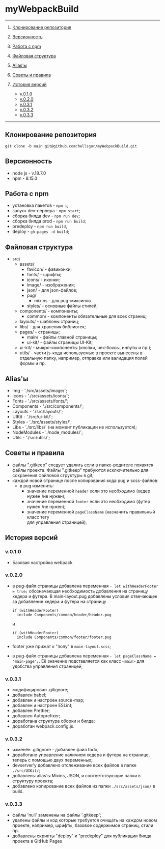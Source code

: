 # myWebpackBuild

---

1. [Клонирование репозитория](#a-namerepo-clone-клонирование-репозитория-a)
2. [Версионность](#a-nameversions-версионность-a)
3. [Работа с npm](#a-namenpmcommands-работа-с-npm-a)
4. [Файловая структура](#a-namefile-structure-файловая-структура-a)
5. [Alias'ы](#a-namealias-aliasы-a)
6. [Советы и правила](#a-nametips-and-rules-советы-и-правила-a)
7. [История версий](#a-nameversion-history-история-версий-a)

   - [v.0.1.0](#a-name010-v010-a)
   - [v.0.2.0](#a-name020-v020-a)
   - [v.0.3.1](#a-name031-v031-a)
   - [v.0.3.2](#a-name032-v032-a)
   - [v.0.3.3](#a-name033-v033-a)

---

## <a name='repo-clone'>Клонирование репозитория</a>

    git clone -b main git@github.com:hellsgor/myWebpackBuild.git

## <a name='versions'>Версионность</a>

- node js - v.18.7.0
- npm - 8.15.0

## <a name='npmcommands'>Работа с npm</a>

- установка пакетов - `npm i`;
- запуск dev-сервера - `npm start`;
- сборка билда dev - `npm run dev`;
- сборка билда prod - `npm run build`;
- predeploy - `npm run build`,
- deploy - `gh-pages -d build`;

## <a name='file-structure'>Файловая структура</a>

- src/
  - assets/
    - favicon/ - фавиконки;
    - fonts/ - шрифты;
    - icons/ - иконки;
    - image/ - изображения;
    - json/ - для json-файлов;
    - pug/
      - mixins - для pug-миксинов 
    - styles/ - основные файлы стилей;
  - components/ - компоненты;
    - common/ - компоненты обязательные для всех страниц;
  - layouts/ - шаблоны страниц;
  - libs/ - для хранения библиотек;
  - pages/ - страницы;
    - main/ - файлы главной страницы;
    - ui-kit/ - файлы страницы UI-Kit;
  - ui-kit/ - микро-компоненты (кнопки, чек-боксы, инпуты и пр.);
  - utils/ - части js-кода используемые в проекте вынесены в отдельную папку, например, отправка или валидация полей формы и пр.

## <a name='alias'>Alias'ы</a>

- Img - './src/assets/image/';
- Icons - './src/assets/icons/';
- Fonts - './src/assets/fonts/';
- Components - './src/components/';
- Layouts - './src/layouts/';
- UIKit - './src/ui-kit/';
- Styles - './src/assets/styles/';
- Libs - './src/libs/' (на момент публикации не используется);
- NodeModules - './node_modules/';
- Utils - './src/utils/';

## <a name='tips-and-rules'>Советы и правила</a>

- файлы ".gitkeep" следует удалить если в папке-родителе появятся файлы проекта. Файлы ".gitkeep" требуются исключительно для сохранения файловой структуры в git;
- каждой новой странице после копирования кода pug и scss-файлов:
  - в pug изменить:
    - значение переменной `header` если это необходимо (хедер нужен /не нужен);
    - значение переменной `footer` если это необходимо (футер нужен /не нужен);
    - значение переменной `pageClassName` (назначить правильный класс тегу <main> для управления страницей);

## <a name='version-history'>История версий</a>

### <a name='010'>v.0.1.0</a>

- Базовая настройка webpack

### <a name='020'>v.0.2.0</a>

- в pug-файл страницы добавлена переменная `- let withHeaderFooter = true;` обозначающая необходимость добавления на страницу хедера и футера. В main-layout.pug добавлены условия отвечающее за добавление хедера и футера на страницу

      if (withHeaderFooter)
        include Components/common/header/header.pug

  и

      if (withHeaderFooter)
        include Components/common/footer/footer.pug

- footer уже прижат к "полу" в `main-layout.scss`;
- в pug-файл страницы добавлена переменная `- let pageClassName = 'main-page';`. Её значение подставляется как класс `<main>` для удобства управления страницей;

### <a name='031'>v.0.3.1</a>

- модифицирован .gitignore;
- добавлен babel;
- добавлен и настроен source-map;
- добавлен и настроен ESLint;
- добавлен Prettier;
- добавлен Autoprefixer;
- доработана структура сборки и билда;
- доработан webpack.config.js.

### <a name='032'>v.0.3.2</a>

- изменён .gitignore - добавлен файл todo;
- доработано управление наличием хедера и футера на странице, теперь с помощью двух переменных;
- devserver'у добавлено отслеживание всех файлов в папке `./src/UIKit/`;
- добавлены alias'ы Mixins, JSON, и соответствующие папки в структуру проекта;
- добавлено копирование всех файлов из папки `./src/assets/json/` в build.

### <a name='033'>v.0.3.3</a>

- файлы 'null' заменены на файлы '.gitkeep';
- удалены файлы и код которые требуется очищать на каждом новом проекте, например, шрифты, базовое содержимое страниц, стили пр.
- добавлены скрипты "deploy" и "predeploy" для публикации билда проекта в GitHub Pages
